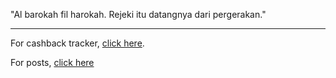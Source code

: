 




"Al barokah fil harokah. Rejeki itu datangnya dari pergerakan."

---

For cashback tracker, [click here](/c).

For posts, [click here](/p)


